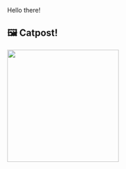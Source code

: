 Hello there!



## 🖼️ Catpost!

<sub>
    <img src="https://cdn2.thecatapi.com/images/2cc.jpg" height="256">
</sub>

